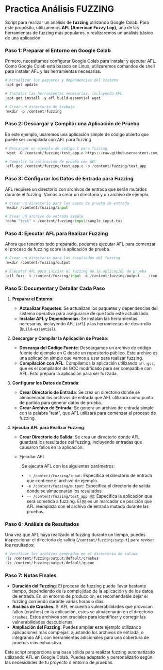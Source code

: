 # Practica Análisis FUZZING

Script para realizar un análisis de **fuzzing** utilizando Google Colab. Para este propósito, utilizaremos **AFL (American Fuzzy Lop)**, una de las herramientas de fuzzing más populares, y realizaremos un análisis básico de una aplicación.

### **Paso 1: Preparar el Entorno en Google Colab**

Primero, necesitamos configurar Google Colab para instalar y ejecutar AFL. Como Google Colab está basado en Linux, utilizaremos comandos de shell para instalar AFL y las herramientas necesarias.

```python
# Actualizar los paquetes y dependencias del sistema
!apt-get update

# Instalar las herramientas necesarias, incluyendo AFL
!apt-get install -y afl build-essential wget

# Crear un directorio de trabajo
!mkdir -p /content/fuzzing
```

### **Paso 2: Descargar y Compilar una Aplicación de Prueba**

En este ejemplo, usaremos una aplicación simple de código abierto que puede ser compilada con AFL para fuzzing.

```python
# Descargar un ejemplo de código C para fuzzing
!wget -O /content/fuzzing/test_app.c https://raw.githubusercontent.com/shellphish/fuzzer-lab/master/src/lab4b.c

# Compilar la aplicación de prueba con AFL
!afl-gcc /content/fuzzing/test_app.c -o /content/fuzzing/test_app
```

### **Paso 3: Configurar los Datos de Entrada para Fuzzing**

AFL requiere un directorio con archivos de entrada que serán mutados durante el fuzzing. Vamos a crear un directorio y un archivo de ejemplo.

```python
# Crear un directorio para los casos de prueba de entrada
!mkdir /content/fuzzing/input

# Crear un archivo de entrada simple
!echo "test" > /content/fuzzing/input/sample_input.txt
```

### **Paso 4: Ejecutar AFL para Realizar Fuzzing**

Ahora que tenemos todo preparado, podemos ejecutar AFL para comenzar el proceso de fuzzing sobre la aplicación de prueba.

```python
# Crear un directorio para los resultados del fuzzing
!mkdir /content/fuzzing/output

# Ejecutar AFL para iniciar el fuzzing de la aplicación de prueba
!afl-fuzz -i /content/fuzzing/input -o /content/fuzzing/output -- /content/fuzzing/test_app @@
```

### **Paso 5: Documentar y Detallar Cada Paso**

1. **Preparar el Entorno**:

   - **Actualizar Paquetes**: Se actualizan los paquetes y dependencias del sistema operativo para asegurarse de que todo esté actualizado.
   - **Instalar AFL y Dependencias**: Se instalan las herramientas necesarias, incluyendo AFL (`afl`) y las herramientas de desarrollo (`build-essential`).

2. **Descargar y Compilar la Aplicación de Prueba**:

   - **Descarga del Código Fuente**: Descargamos un archivo de código fuente de ejemplo en C desde un repositorio público. Este archivo es una aplicación simple que vamos a usar para realizar fuzzing.
   - **Compilación con AFL**: Compilamos la aplicación utilizando `afl-gcc`, que es el compilador de GCC modificado para ser compatible con AFL. Esto prepara la aplicación para ser fuzzada.

3. **Configurar los Datos de Entrada**:

   - **Crear Directorio de Entrada**: Se crea un directorio donde se almacenarán los archivos de entrada que AFL utilizará como punto de partida para generar datos de prueba.
   - **Crear Archivo de Entrada**: Se genera un archivo de entrada simple con la palabra "test", que AFL utilizará para comenzar el proceso de fuzzing.

4. **Ejecutar AFL para Realizar Fuzzing**:

   - **Crear Directorio de Salida**: Se crea un directorio donde AFL guardará los resultados del fuzzing, incluyendo entradas que causaron fallos en la aplicación.

   - Ejecutar AFL

     : Se ejecuta AFL con los siguientes parámetros:

     - `-i /content/fuzzing/input`: Especifica el directorio de entrada que contiene el archivo de ejemplo.
     - `-o /content/fuzzing/output`: Especifica el directorio de salida donde se almacenarán los resultados.
     - `-- /content/fuzzing/test_app @@`: Especifica la aplicación que será sometida a fuzzing. El `@@` es un marcador de posición que AFL reemplaza con el archivo de entrada mutado durante las pruebas.

### **Paso 6: Análisis de Resultados**

Una vez que AFL haya realizado el fuzzing durante un tiempo, puedes inspeccionar el directorio de salida (`/content/fuzzing/output`) para revisar los resultados:

```python
# Verificar los archivos generados en el directorio de salida
!ls /content/fuzzing/output/default/crashes
!ls /content/fuzzing/output/default/queue
```

### **Paso 7: Notas Finales**

- **Duración del Fuzzing**: El proceso de fuzzing puede llevar bastante tiempo, dependiendo de la complejidad de la aplicación y de los datos de entrada. En un entorno de producción, es recomendable dejar el fuzzing corriendo durante varias horas o días.
- **Análisis de Crashes**: Si AFL encuentra vulnerabilidades que provocan fallos (crashes) en la aplicación, estos se almacenarán en el directorio `crashes`. Estos archivos son cruciales para identificar y corregir las vulnerabilidades descubiertas.
- **Ampliación del Fuzzing**: Puedes ampliar este ejemplo utilizando aplicaciones más complejas, ajustando los archivos de entrada, o integrando AFL con herramientas adicionales para una cobertura de pruebas más exhaustiva.

Este script proporciona una base sólida para realizar fuzzing automatizado utilizando AFL en Google Colab. Puedes adaptarlo y personalizarlo según las necesidades de tu proyecto o entorno de pruebas.